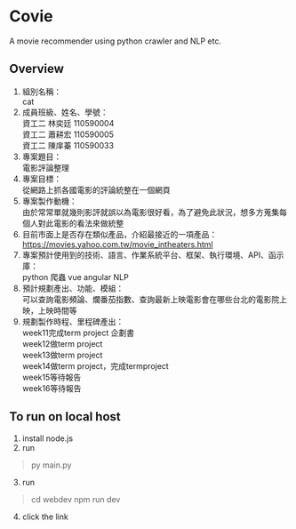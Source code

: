 # Covie
A movie recommender using python crawler and NLP etc.
## Overview
1. 組別名稱：<br>cat
2. 成員班級、姓名、學號：<br>
資工二 林奕廷 110590004<br>
資工二 蕭耕宏 110590005<br>
資工二 陳庠蓁 110590033<br>
3. 專案題目：<br>電影評論整理
4. 專案目標：<br>從網路上抓各國電影的評論統整在一個網頁
5. 專案製作動機：<br>由於常常單就幾則影評就誤以為電影很好看，為了避免此狀況，想多方蒐集每個人對此電影的看法來做統整
6. 目前市面上是否存在類似產品，介紹最接近的一項產品：<br>https://movies.yahoo.com.tw/movie_intheaters.html
7. 專案預計使用到的技術、語言、作業系統平台、框架、執行環境、API、函示庫：<br>python 爬蟲 vue angular NLP
8. 預計規劃產出、功能、模組：<br>可以查詢電影頻論、爛番茄指數、查詢最新上映電影會在哪些台北的電影院上映，上映時間等<br>
9. 規劃製作時程、里程碑產出：<br>
week11完成term project 企劃書<br>
week12做term project<br>
week13做term project<br>
week14做term project，完成termproject<br>
week15等待報告<br>
week16等待報告<br>
## To run on local host
1. install node.js
2. run 
> py main.py
3. run 
> cd webdev
> npm run dev
4. click the link 

